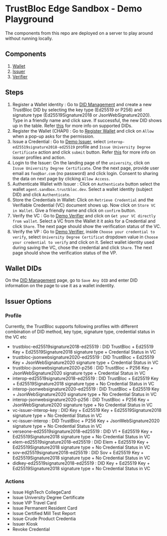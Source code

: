 # TrustBloc Edge Sandbox - Demo Playground

The components from this repo are deployed on a server to play around without running locally.

## Components
1. [Wallet](https://agent.sandbox.trustbloc.dev/dashboard)
2. [Issuer](https://demo-issuer.sandbox.trustbloc.dev/)
3. [Verifier](https://demo-verifier.sandbox.trustbloc.dev/) 

## Steps
1. Register a Wallet identity : Go to [DID Management](https://agent.sandbox.trustbloc.dev/DIDManagement) and 
create a new TrustBloc DID by selecting the key type (Ed25519 or P256) and signature type (Ed25519Signature2018 or 
JsonWebSignature2020). Type in a friendly name and click save. If successful, the new DID shows up in the table. Refer [this](#wallet-dids) 
for more info on supported DIDs.
2. Register the Wallet (CHAPI) : Go to [Register Wallet](https://agent.sandbox.trustbloc.dev/RegisterWallet) and click 
on `Allow` when a pop-up asks for the permission.
3. Issue a Credential : Go to [Demo Issuer](https://demo-issuer.sandbox.trustbloc.dev/), select `interop-ed25519signature2018-ed25519` 
profile and `Issue University Degree Certificate` action and click `submit` button. Refer [this](#issuer-options) for more info on issuer profiles and action.
4. Login to the Issuer: On the landing page of the `university`, click on `Issue University Degree Certificate`. One the 
next page, provide user email as `foo@bar.com` (no password) and click login. Consent to sharing the data on next page by clicking
`Allow Access`.
5. Authenticate Wallet with Issuer : Click on `Authenticate` button select the wallet `agent.sandbox.trustbloc.dev`. 
Select a wallet identity (subject DID) and click `Authenticate`. 
6. Store the Credentials in Wallet: Click on `Retrieve Credential` and the Verifiable Credential (VC) document shows up. 
Now click on `Store VC in Wallet`. Give a friendly name and click on `confirm` button.
7. Verify the VC : Go to [Demo Verifier](https://demo-verifier.sandbox.trustbloc.dev/) and click on `Get your VC directly from wallet`. 
Select a VC from the Wallet it it asks for a Credential and click `Share`. The next page should show the verification 
status of the VC. 
8. Verify the VP : Go to [Demo Verifier](https://demo-verifier.sandbox.trustbloc.dev/), inside `Choose your credential to verify`, 
select `University Degree Certificat` dropdown value in `Choose your credential to verify` and click on it. Select wallet identity used during saving the VC, chose the credential
and click `Share`. The next page should show the verification status of the VP. 

## Wallet DIDs
On the [DID Management](https://agent.sandbox.trustbloc.dev/DIDManagement) page, go to `Save Any DID` and enter DID information 
on the page to use it as a wallet indentity.

## Issuer Options
### Profile
Currently, the TrustBloc supports following profiles with different combination of DID method, key type, signature type, credential status in the VC etc
- trustbloc-ed25519signature2018-ed25519 : DID TrustBloc + Ed25519 Key + Ed25519Signature2018 signature type + Credential Status in VC
- trustbloc-jsonwebsignature2020-ed25519 : DID TrustBloc + Ed25519 Key + JsonWebSignature2020 signature type + Credential Status in VC
- trustbloc-jsonwebsignature2020-p256 : DID TrustBloc + P256 Key + JsonWebSignature2020 signature type + Credential Status in VC
- interop-ed25519signature2018-ed25519 : DID TrustBloc + Ed25519 Key + Ed25519Signature2018 signature type + No Credential Status in VC
- interop-jsonwebsignature2020-ed25519 : DID TrustBloc + Ed25519 Key + JsonWebSignature2020 signature type + No Credential Status in VC
- interop-jsonwebsignature2020-p256 : DID TrustBloc + P256 Key + JsonWebSignature2020 signature type + No Credential Status in VC
- vc-issuer-interop-key : DID Key + Ed25519 Key + Ed25519Signature2018 signature type + No Credential Status in VC
- vc-issuer-interop : DID TrustBloc + P256 Key + JsonWebSignature2020 signature type + No Credential Status in VC
- verseone-ed25519signature2018-ed25519 : DID V1 + Ed25519 Key + Ed25519Signature2018 signature type + No Credential Status in VC
- elem-ed25519signature2018-ed25519 : DID Elem + Ed25519 Key + Ed25519Signature2018 signature type + No Credential Status in VC
- sov-ed25519signature2018-ed25519 : DID Sov + Ed25519 Key + Ed25519Signature2018 signature type + No Credential Status in VC
- didkey-ed25519signature2018-ed25519 : DID Key + Ed25519 Key + Ed25519Signature2018 signature type + No Credential Status in VC

### Actions
- Issue HighTech CollegeCard
- Issue University Degree Certificate
- Issue VIP Travel Card
- Issue Permanent Resident Card
- Issue Certified Mill Test Report
- Issue Crude Product Credentia
- Issuer Kiosk
- Revoke Credential

